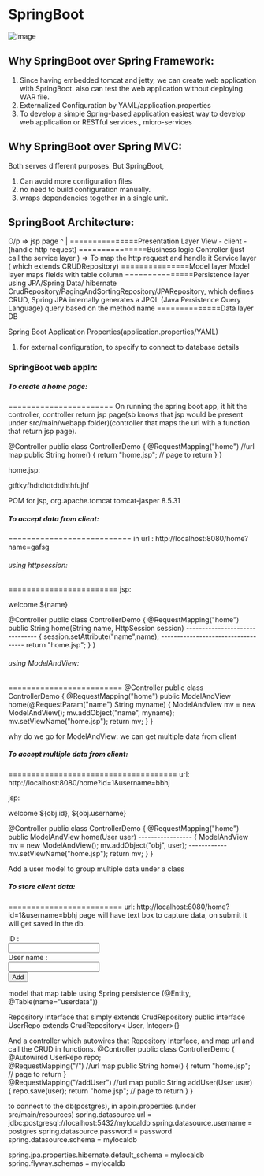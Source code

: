 # SpringBoot


![image](https://user-images.githubusercontent.com/104143415/186824794-6b493f09-c7e4-44b9-872f-04f19f09a6f6.png)

## Why SpringBoot over Spring Framework:
1. Since having embedded tomcat and jetty, we can create web application with SpringBoot. also can test the web application without deploying WAR file. 
2. Externalized Configuration by YAML/application.properties
3. To develop a simple Spring-based application easiest way to develop web application or RESTful services., micro-services

## Why SpringBoot over Spring MVC:
Both serves different purposes. But SpringBoot, 
1. Can avoid more configuration files
2. no need to build configuration manually.
3. wraps dependencies together in a single unit.

## SpringBoot Architecture:
O/p => jsp page
^
|
===============Presentation Layer
View - client -  (handle http request)
===============Business logic
Controller (just call the service layer ) => To map the http request and handle it
Service layer ( which extends CRUDRepository)
===============Model layer
Model layer maps fields with table column
===============Persistence layer
using JPA/Spring Data/ hibernate
CrudRepository/PagingAndSortingRepository/JPARepository, which defines CRUD, Spring JPA internally generates a JPQL (Java Persistence Query Language) query based on the method name
==============Data layer
DB

Spring Boot Application Properties(application.properties/YAML)
1. for external configuration, to specify to connect to database details

### SpringBoot web appln:

##### To create a home page:
=======================
On running the spring boot app, it hit the controller, controller return jsp page(sb knows that jsp would be present under src/main/webapp folder)(controller that maps the url with a function that return jsp page).

@Controller
public class ControllerDemo 
{
@RequestMapping("home")  //url map
public String home()
{
	return "home.jsp";   // page to return
}
}

home.jsp:
<body>
gtftkyfhdtdtdtdtdhthfujhf
</body>

POM for jsp, 
<dependency>
    <groupId>org.apache.tomcat</groupId>
    <artifactId>tomcat-jasper</artifactId>
    <version>8.5.31</version>
</dependency>


##### To accept data from client:
===========================
in url : http://localhost:8080/home?name=gafsg

###### using httpsession:
========================
jsp:
<body>
welcome ${name}
</body>

@Controller
public class ControllerDemo 
{
@RequestMapping("home")
public String home(String name, HttpSession session)
                    -------------------------------
{
	session.setAttribute("name",name);
	-----------------------------------
	return "home.jsp";
}
}
###### using ModelAndView:
=========================
@Controller
public class ControllerDemo 
{
@RequestMapping("home")
public ModelAndView home(@RequestParam("name") String myname)
{
	ModelAndView mv = new ModelAndView();
	mv.addObject("name", myname);
	mv.setViewName("home.jsp");
	return mv;
}
}

why do we go for ModelAndView: we can get multiple data from client

##### To accept multiple data from client:
=====================================
url: http://localhost:8080/home?id=1&username=bbhj

jsp:
<body>
welcome ${obj.id}, ${obj.username}
</body>

@Controller
public class ControllerDemo 
{
@RequestMapping("home")
public ModelAndView home(User user)
                         -----------------
{
	ModelAndView mv = new ModelAndView();
	mv.addObject("obj", user);
	             ------------
	mv.setViewName("home.jsp");
	return mv;
}
}

Add a user model to group multiple data under a class

##### To store client data:
=========================
url: http://localhost:8080/home?id=1&username=bbhj
page will have text box to capture data, on submit it will get saved in the db.
<body>
<form action="addUser">
ID :<br />
<input type="text" name="id"><br />
User name :<br />
<input type="text" name="username"><br />
<input type="submit" value="Add">
</form>

model that map table using Spring persistence (@Entity, @Table(name="userdata"))

Repository Interface that simply extends CrudRepository
public interface UserRepo extends CrudRepository< User, Integer>{}

And a controller which autowires that Repository Interface, and map url and call the CRUD in functions.
@Controller
public class ControllerDemo 
{
	@Autowired
	UserRepo repo;	
	@RequestMapping("/")  //url map
	public String home()
	{
		return "home.jsp";   // page to return
	}	
	@RequestMapping("/addUser")  //url map
	public String addUser(User user)
	{
		repo.save(user);
		return "home.jsp";   // page to return
	}
}

to connect to the db(postgres), in appln.properties (under src/main/resources)
spring.datasource.url = jdbc:postgresql://localhost:5432/mylocaldb
spring.datasource.username  = postgres
spring.datasource.password  = password
spring.datasource.schema  = mylocaldb

spring.jpa.properties.hibernate.default_schema  = mylocaldb
spring.flyway.schemas =  mylocaldb
